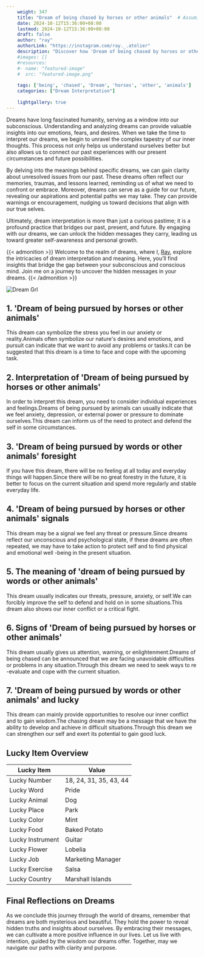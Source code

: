 ```yaml
---
    weight: 347
    title: "Dream of being chased by horses or other animals"  # Assuming 'title' column exists
    date: 2024-10-12T15:36:00+08:00
    lastmod: 2024-10-12T15:36:00+08:00
    draft: false
    author: "ray"
    authorLink: "https://instagram.com/ray._.atelier"
    description: "Discover how 'Dream of being chased by horses or other animals' can interpret your future and uncover its significant meanings in your life."
    #images: []
    #resources:
    #- name: "featured-image"
    #  src: "featured-image.png"
    
    tags: ['being', 'chased', 'Dream', 'horses', 'other', 'animals']
    categories: ["Dream Interpretation"]
    
    lightgallery: true
---
```

    
Dreams have long fascinated humanity, serving as a window into our subconscious. Understanding and analyzing dreams can provide valuable insights into our emotions, fears, and desires. When we take the time to interpret our dreams, we begin to unravel the complex tapestry of our inner thoughts. This process not only helps us understand ourselves better but also allows us to connect our past experiences with our present circumstances and future possibilities.

By delving into the meanings behind specific dreams, we can gain clarity about unresolved issues from our past. These dreams often reflect our memories, traumas, and lessons learned, reminding us of what we need to confront or embrace. Moreover, dreams can serve as a guide for our future, revealing our aspirations and potential paths we may take. They can provide warnings or encouragement, nudging us toward decisions that align with our true selves.

Ultimately, dream interpretation is more than just a curious pastime; it is a profound practice that bridges our past, present, and future. By engaging with our dreams, we can unlock the hidden messages they carry, leading us toward greater self-awareness and personal growth.

{{< admonition >}}
Welcome to the realm of dreams, where I, [Ray](https://instagram.com/ray._.atelier), explore the intricacies of dream interpretation and meaning. Here, you’ll find insights that bridge the gap between your subconscious and conscious mind. Join me on a journey to uncover the hidden messages in your dreams.
{{< /admonition >}}

![Dream Grl](https://cdn.pixabay.com/photo/2017/11/02/03/35/gothic-2910057_1280.jpg "Dream Grl")

## 1. 'Dream of being pursued by horses or other animals'
This dream can symbolize the stress you feel in our anxiety or reality.Animals often symbolize our nature's desires and emotions, and pursuit can indicate that we want to avoid any problems or tasks.It can be suggested that this dream is a time to face and cope with the upcoming task.

## 2. Interpretation of 'Dream of being pursued by horses or other animals'
In order to interpret this dream, you need to consider individual experiences and feelings.Dreams of being pursued by animals can usually indicate that we feel anxiety, depression, or external power or pressure to dominate ourselves.This dream can inform us of the need to protect and defend the self in some circumstances.

## 3. 'Dream of being pursued by words or other animals' foresight
If you have this dream, there will be no feeling at all today and everyday things will happen.Since there will be no great forestry in the future, it is better to focus on the current situation and spend more regularly and stable everyday life.

## 4. 'Dream of being pursued by horses or other animals' signals
This dream may be a signal we feel any threat or pressure.Since dreams reflect our unconscious and psychological state, if these dreams are often repeated, we may have to take action to protect self and to find physical and emotional well -being in the present situation.

## 5. The meaning of 'dream of being pursued by words or other animals'
This dream usually indicates our threats, pressure, anxiety, or self.We can forcibly improve the self to defend and hold on in some situations.This dream also shows our inner conflict or a critical fight.

## 6. Signs of 'Dream of being pursued by horses or other animals'
This dream usually gives us attention, warning, or enlightenment.Dreams of being chased can be announced that we are facing unavoidable difficulties or problems in any situation.Through this dream we need to seek ways to re -evaluate and cope with the current situation.

## 7. 'Dream of being pursued by words or other animals' and lucky
This dream can mainly provide opportunities to resolve our inner conflict and to gain wisdom.The chasing dream may be a message that we have the ability to develop and achieve in difficult situations.Through this dream we can strengthen our self and exert its potential to gain good luck.

## Lucky Item Overview
| Lucky Item          | Value              |
|---------------|--------------------|
| Lucky Number        | 18, 24, 31, 35, 43, 44  |
| Lucky Word          | Pride |
| Lucky Animal        | Dog |
| Lucky Place         | Park     |
| Lucky Color         | Mint     |
| Lucky Food          | Baked Potato      |
| Lucky Instrument    | Guitar |
| Lucky Flower        | Lobelia    |
| Lucky Job           | Marketing Manager       |
| Lucky Exercise      | Salsa  |
| Lucky Country       | Marshall Islands    |


##  Final Reflections on Dreams

As we conclude this journey through the world of dreams, remember that dreams are both mysterious and beautiful. They hold the power to reveal hidden truths and insights about ourselves. By embracing their messages, we can cultivate a more positive influence in our lives. Let us live with intention, guided by the wisdom our dreams offer. Together, may we navigate our paths with clarity and purpose.
